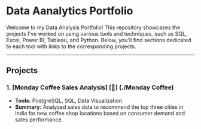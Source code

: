 # Data Aanalytics Portfolio

Welcome to my Data Analysis Portfolio! This repository showcases the projects I've worked on using various tools and techniques, such as SQL, Excel, Power BI, Tableau, and Python. Below, you'll find sections dedicated to each tool with links to the corresponding projects.


---
## Projects

### 1. [Monday Coffee Sales Analysis] [🔗] (./Monday Coffee)
   - **Tools:** PostgreSQL, SQL, Data Visualization
   - **Summary:** Analyzed sales data to recommend the top three cities in India for new coffee shop locations based on consumer demand and sales performance.
